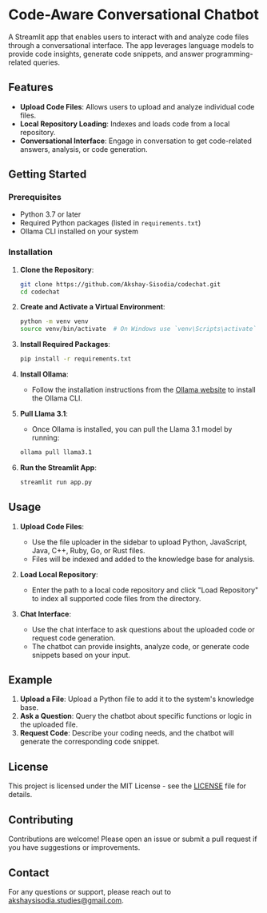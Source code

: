 # Code-Aware Conversational Chatbot

A Streamlit app that enables users to interact with and analyze code files through a conversational interface. The app leverages language models to provide code insights, generate code snippets, and answer programming-related queries.

## Features

- **Upload Code Files**: Allows users to upload and analyze individual code files.
- **Local Repository Loading**: Indexes and loads code from a local repository.
- **Conversational Interface**: Engage in conversation to get code-related answers, analysis, or code generation.

## Getting Started

### Prerequisites

- Python 3.7 or later
- Required Python packages (listed in `requirements.txt`)
- Ollama CLI installed on your system

### Installation

1. **Clone the Repository**:
   ```bash
   git clone https://github.com/Akshay-Sisodia/codechat.git
   cd codechat
   ```

2. **Create and Activate a Virtual Environment**:
   ```bash
   python -m venv venv
   source venv/bin/activate  # On Windows use `venv\Scripts\activate`
   ```

3. **Install Required Packages**:
   ```bash
   pip install -r requirements.txt
   ```

4. **Install Ollama**:
   - Follow the installation instructions from the [Ollama website](https://ollama.com/docs/installation) to install the Ollama CLI.

5. **Pull Llama 3.1**:
   - Once Ollama is installed, you can pull the Llama 3.1 model by running:
   ```bash
   ollama pull llama3.1
   ```

6. **Run the Streamlit App**:
   ```bash
   streamlit run app.py
   ```

## Usage

1. **Upload Code Files**:
   - Use the file uploader in the sidebar to upload Python, JavaScript, Java, C++, Ruby, Go, or Rust files.
   - Files will be indexed and added to the knowledge base for analysis.

2. **Load Local Repository**:
   - Enter the path to a local code repository and click "Load Repository" to index all supported code files from the directory.

3. **Chat Interface**:
   - Use the chat interface to ask questions about the uploaded code or request code generation.
   - The chatbot can provide insights, analyze code, or generate code snippets based on your input.

## Example

1. **Upload a File**: Upload a Python file to add it to the system's knowledge base.
2. **Ask a Question**: Query the chatbot about specific functions or logic in the uploaded file.
3. **Request Code**: Describe your coding needs, and the chatbot will generate the corresponding code snippet.

## License

This project is licensed under the MIT License - see the [LICENSE](LICENSE) file for details.

## Contributing

Contributions are welcome! Please open an issue or submit a pull request if you have suggestions or improvements.

## Contact

For any questions or support, please reach out to [akshaysisodia.studies@gmail.com](mailto:akshaysisodia.studies@gmail.com).